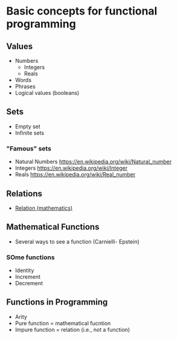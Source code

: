 # Basic concepts for functional programming

## Values

- Numbers
  - Integers
  - Reals
- Words
- Phrases
- Logical values (booleans) 

## Sets

- Empty set
- Infinite sets


### "Famous" sets
  - Natural Numbers https://en.wikipedia.org/wiki/Natural_number
  - Integers https://en.wikipedia.org/wiki/Integer 
  - Reals https://en.wikipedia.org/wiki/Real_number

## Relations

- [Relation (mathematics)](https://en.wikipedia.org/wiki/Relation_(mathematics))

## Mathematical Functions

- Several ways to see a function (Carnielli- Epstein)

### SOme functions

- Identity
- Increment
- Decrement


## Functions in Programming

- Arity
- Pure function = mathematical fucntion
- Impure function = relation (i.e., not a function)
